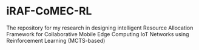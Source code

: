# iRAF-CoMEC-RL
The repository for my research in designing intelligent Resource Allocation Framework for Collaborative Mobile Edge Computing IoT Networks using Reinforcement Learning (MCTS-based)
